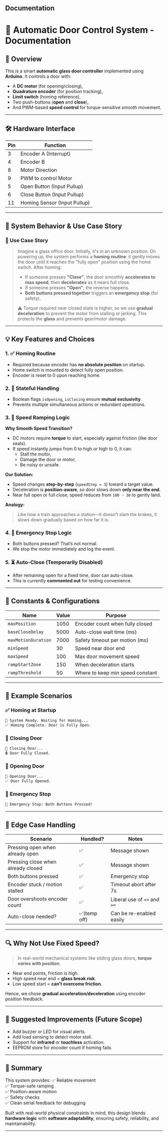 Documentation
---

# 🧾 **Automatic Door Control System - Documentation**

## 📌 Overview

This is a smart **automatic glass door controller** implemented using **Arduino**. It controls a door with:
- A **DC motor** (for opening/closing),
- **Quadrature encoder** (for position tracking),
- **Limit switch** (homing reference),
- Two push-buttons (**open** and **close**),
- And PWM-based **speed control** for torque-sensitive smooth movement.

---

## 🛠️ **Hardware Interface**

| Pin       | Function                 |
|-----------|--------------------------|
| 3         | Encoder A (Interrupt)    |
| 4         | Encoder B                |
| 8         | Motor Direction          |
| 9         | PWM to control Motor     |
| 5         | Open Button (Input Pullup)|
| 6         | Close Button (Input Pullup)|
| 11        | Homing Sensor (Input Pullup)|

---

## 🚦 **System Behavior & Use Case Story**

### 📖 Use Case Story

> Imagine a glass office door. Initially, it's in an unknown position. On powering up, the system performs a **homing routine**: it gently moves the door until it reaches the "fully open" position using the home switch. After homing:
>
> - If someone presses **"Close"**, the door smoothly **accelerates to max speed**, then **decelerates** as it nears full close.
> - If someone presses **"Open"**, the reverse happens.
> - **Both buttons pressed together** triggers an **emergency stop** (for safety).
>
> ⚠️ Torque required near closed state is higher, so we use **gradual deceleration** to prevent the motor from stalling or jerking. This protects the **glass** and prevents gear/motor damage.

---

## 💡 Key Features and Choices

### 1. ✅ **Homing Routine**
- Required because encoder has **no absolute position** on startup.
- Home switch is mounted to detect fully open position.
- Encoder is reset to 0 upon reaching home.

### 2. 🧠 **Stateful Handling**
- Boolean flags `isOpening`, `isClosing` ensure **mutual exclusivity**.
- Prevents multiple simultaneous actions or redundant operations.

### 3. 🔁 **Speed Ramping Logic**

**Why Smooth Speed Transition?**
- DC motors require **torque** to start, especially against friction (like door seals).
- If speed instantly jumps from 0 to high or high to 0, it can:
  - Stall the motor,
  - Damage the door or motor,
  - Be noisy or unsafe.

**Our Solution:**
- Speed changes **step-by-step** (`speedStep = 3`) toward a target value.
- Deceleration is **position-aware**, so door slows down **only near the end**.
- Near full open or full close, speed reduces from `100 ➝ 30` to gently land.

**Analogy:**
> Like how a train approaches a station—it doesn’t slam the brakes, it slows down gradually based on how far it is.

### 4. 🛑 **Emergency Stop Logic**
- Both buttons pressed? That’s not normal.
- We stop the motor immediately and log the event.

### 5. ⏳ **Auto-Close (Temporarily Disabled)**
- After remaining open for a fixed time, door can auto-close.
- This is currently **commented out** for testing convenience.

---

## 📐 Constants & Configurations

| Name               | Value  | Purpose                           |
|--------------------|--------|-----------------------------------|
| `maxPosition`      | 1050   | Encoder count when fully closed   |
| `baseCloseDelay`   | 5000   | Auto-close wait time (ms)         |
| `maxMotionDuration`| 7000   | Safety timeout per motion (ms)    |
| `minSpeed`         | 30     | Speed near door end               |
| `maxSpeed`         | 100    | Max door movement speed           |
| `rampStartZone`    | 150    | When deceleration starts          |
| `rampThreshold`    | 50     | Where to keep min speed constant  |

---

## 🧪 Example Scenarios

### ✅ Homing at Startup
```bash
🔌 System Ready. Waiting for Homing...
✅ Homing Complete. Door is Fully Open.
```

### 🔽 Closing Door
```bash
🔽 Closing Door...
🔒 Door Fully Closed.
```

### 🔼 Opening Door
```bash
🔼 Opening Door...
✅ Door Fully Opened.
```

### 🛑 Emergency Stop
```bash
🛑 Emergency Stop: Both Buttons Pressed!
```

---

## 🚧 Edge Case Handling

| Scenario                            | Handled? | Notes                          |
|-------------------------------------|----------|--------------------------------|
| Pressing open when already open     | ✅       | Message shown                  |
| Pressing close when already closed  | ✅       | Message shown                  |
| Both buttons pressed                | ✅       | Emergency stop                 |
| Encoder stuck / motion stalled      | ✅       | Timeout abort after 7s         |
| Door overshoots encoder count       | ✅       | Liberal use of `<=` and `>=`   |
| Auto-close needed?                  | ✅(temp off) | Can be re-enabled easily  |

---

## 🔍 Why Not Use Fixed Speed?

> In real-world mechanical systems like sliding glass doors, **torque varies with position**.
- Near end points, friction is high.
- High speed near end = **glass break risk**.
- Low speed start = **can’t overcome friction**.

Hence, we chose **gradual acceleration/deceleration** using encoder position feedback.

---

## 🧠 Suggested Improvements (Future Scope)
- Add buzzer or LED for visual alerts.
- Add load sensing to detect motor stall.
- Support for **infrared** or **touchless** activation.
- EEPROM store for encoder count if homing fails.

---

## 🧾 Summary

This system provides:
✅ Reliable movement  
✅ Torque-safe ramping  
✅ Position-aware motion  
✅ Safety checks  
✅ Clean serial feedback for debugging  

Built with real-world physical constraints in mind, this design blends **hardware logic** with **software adaptability**, ensuring safety, reliability, and maintainability.

---
